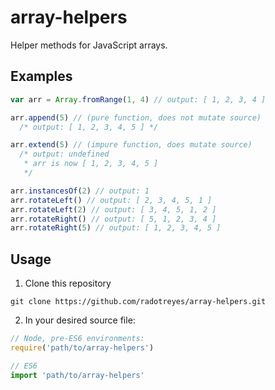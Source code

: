 # array-helpers
Helper methods for JavaScript arrays.

## Examples
```js
var arr = Array.fromRange(1, 4) // output: [ 1, 2, 3, 4 ]

arr.append(5) // (pure function, does not mutate source) 
  /* output: [ 1, 2, 3, 4, 5 ] */

arr.extend(5) // (impure function, does mutate source)
  /* output: undefined
   * arr is now [ 1, 2, 3, 4, 5 ]
   */

arr.instancesOf(2) // output: 1
arr.rotateLeft() // output: [ 2, 3, 4, 5, 1 ]
arr.rotateLeft(2) // output: [ 3, 4, 5, 1, 2 ]
arr.rotateRight() // output: [ 5, 1, 2, 3, 4 ]
arr.rotateRight(5) // output: [ 1, 2, 3, 4, 5 ]
```

## Usage
1. Clone this repository

```shell
git clone https://github.com/radotreyes/array-helpers.git
```

2. In your desired source file:
```js
// Node, pre-ES6 environments:
require('path/to/array-helpers')

// ES6
import 'path/to/array-helpers'
```

